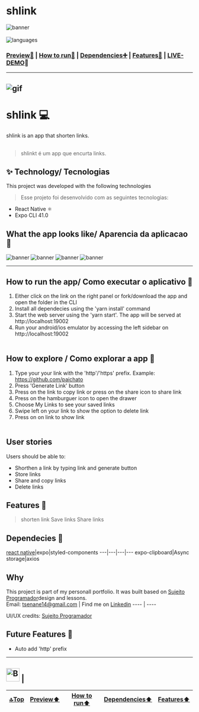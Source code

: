 ﻿# shlink
<div id="top"></div>

![banner](https://github.com/paichato/shlink-oficial/blob/main/resources/shLink-logo.png)</br></br>
![languages](https://img.shields.io/badge/react%20native-expo41.0-blue)


### <a href="#visual">Preview👀</a> | <a href="#htrun">How to run🔧</a> | <a href="#dep">Dependencies➕</a> | <a href="#feat">Features🌟</a> | [LIVE-DEMO](https://moveit-next-iymomt6wm-paichato.vercel.app/)🚀</br>



---------
![gif](https://github.com/paichato/shlink-oficial/blob/main/resources/shlink-gif.gif)
------
# shlink 💻
shlink is an app that shorten links.</br> </br>
> shlinkt é um app que encurta links.

## ✨ Technology/ Tecnologias
This project was developed with the following technologies
> Esse projeto foi desenvolvido com as seguintes tecnologias:

- React Native ⚛
- Expo CLI 41.0 


<div id="visual"></div>

## What the app looks like/ Aparencia da aplicacao 🙈

 ![banner](https://github.com/paichato/shlink-oficial/blob/main/resources/Capture1.PNG)
  ![banner](https://github.com/paichato/shlink-oficial/blob/main/resources/capture4.PNG)
   ![banner](https://github.com/paichato/shlink-oficial/blob/main/resources/capture6.PNG)
   ![banner](https://github.com/paichato/shlink-oficial/blob/main/resources/Capture7.PNG)



--- 

<div id="htrun"></div>

## How to run the app/ Como executar o aplicativo 🚀
1. Either click on the link on the right panel or fork/download the app and open the folder in the CLI
2. Install all dependecies using the 'yarn install' command
3. Start the web server using the 'yarn start'. The app will be served at http://localhost:19002
4. Run your android/ios emulator by accessing the left sidebar on http://localhost:19002 <br/></br>



## How to explore / Como explorar a app 🔀
1. Type your your link with the 'http'/'https' prefix. Example: https://github.com/paichato
2. Press 'Generate Link' button
3. Press on the link to copy link or press on the share icon to share link
4. Press on the hamburguer icon to open the drawer
5. Choose My Links to see your saved links
6. Swipe left on your link to show the option to delete link
7. Press on on link to show link 
<br/><br/>


## User stories
Users should be able to:

- Shorthen a link by typing link and generate button
- Store links
- Share and copy links
- Delete links



<div id="feat"></div>

## Features 💎
> shorten link
> Save links
> Share links



<div id="dep"></div>

## Dependecies 💾
[react native](https://reactnative.dev/)|expo|styled-components
---|---|---|---
expo-clipboard|Async storage|axios

## Why
This project is part of my personall portfolio. It was built based on [Sujeito Programador](https://github.com/sujeitoprogramador)design and lessons.<br/>
Email: tsenane14@gmail.com | Find me on [Linkedin](https://www.linkedin.com/in/marlon-d-jesus-6874271ab/) 
---- | ----


UI/UX credits:  [Sujeito Programador](https://github.com/sujeitoprogramador)


## Future Features 🎲
- Auto add 'http' prefix


---



<a href='https://ko-fi.com/D1D63F21Y' target='_blank'><img height='36' style='border:0px;height:36px;' src='https://cdn.ko-fi.com/cdn/kofi2.png?v=2' border='0' alt='Buy Me a Coffee at ko-fi.com' /></a> | 
-------
<a href="#top">🔝Top</a>|<a href="#visual">Preview⬆</a>|<a href="#htrun">How to run⬆</a>|<a href="#dep">Dependencies⬆</a>|<a href="#feat">Features⬆</a>
---|---|---|---|---
